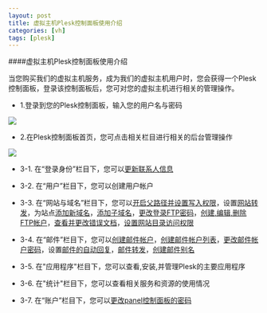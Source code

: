 ```yaml
---
layout: post
title: 虚拟主机Plesk控制面板使用介绍
categories: [vh]
tags: [plesk]
---
```


####虚拟主机Plesk控制面板使用介绍

当您购买我们的虚拟主机服务，成为我们的虚拟主机用户时，您会获得一个Plesk控制面板，登录该控制面板后，您可对您的虚拟主机进行相关的管理操作。

* 1.登录到您的Plesk控制面板，输入您的用户名与密码

![](http://ww3.sinaimg.cn/large/a74ecc4cjw1dzgjb6hu77j.jpg)

* 2.在Plesk控制面板首页，您可点击相关栏目进行相关的后台管理操作

![](http://ww1.sinaimg.cn/large/a74ecc4cjw1dzglmx20obj.jpg)

* 3-1. 在“登录身份”栏目下，您可以[更新联系人信息](http://kb.51hosting.com/vh/2012/11/28/update-contact-information/)

* 3-2. 在“用户”栏目下，您可以创建用户帐户

* 3-3. 在“网站与域名”栏目下，您可以[开启父路径并设置写入权限](http://kb.51hosting.com/vh/2012/11/21/parent-path-write-access-asp-error/)，设置[网站转发](http://kb.51hosting.com/vh/2012/11/30/web-forwarding/)，为站点[添加新域名](http://kb.51hosting.com/vh/2012/11/28/add-domain-name/)，[添加子域名](http://kb.51hosting.com/vh/2012/11/28/add-subdomain/)，[更改登录FTP密码](http://kb.51hosting.com/vh/2012/11/30/change-FTP-password/)，[创建,编辑,删除FTP帐户](http://kb.51hosting.com/vh/2012/11/20/FTP-account/)，[查看并更改错误文档](http://kb.51hosting.com/vh/2012/11/29/edit-error-documents/)，[设置网站目录访问权限](http://kb.51hosting.com/vh/2012/11/30/restrict-access-password/)

* 3-4. 在“邮件”栏目下，您可以[创建邮件帐户](http://kb.51hosting.com/vh/2012/11/30/create-list-mail-accounts/)，[创建邮件帐户列表](http://kb.51hosting.com/vh/2012/11/30/create-list-mail-accounts/)，[更改邮件帐户密码](http://kb.51hosting.com/vh/2012/11/30/change-mail-account-password/)，设置[邮件的自动回复](http://kb.51hosting.com/vh/2012/11/30/reply-mail-automatic/)，[邮件转发](http://kb.51hosting.com/vh/2012/11/30/mail-forwarding/)，[创建邮件别名](http://kb.51hosting.com/vh/2012/11/30/mail-alias-settings/)

* 3-5. 在"应用程序"栏目下，您可以查看,安装,并管理Plesk的主要应用程序

* 3-6. 在"统计"栏目下，您可以查看相关服务和资源的使用情况

* 3-7. 在“账户”栏目下，您可以[更改panel控制面板的密码](http://kb.51hosting.com/vh/2012/11/28/change-panel-password/)